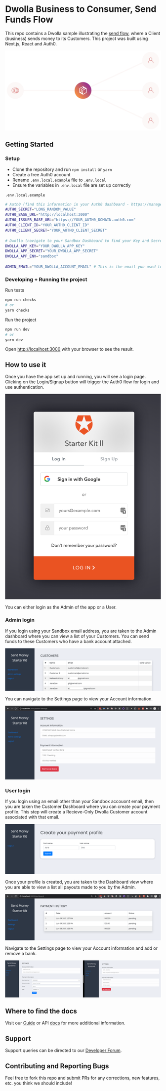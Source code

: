 # Dwolla Business to Consumer, Send Funds Flow

This repo contains a Dwolla sample illustrating the [send flow](https://developers.dwolla.com/guides/send-money#send-money-to-your-users), where a Client (business) sends money to its Customers. This project was built using Next.js, React and Auth0.

![send-flow](/app/images/funds_flow_send.gif)

## Getting Started

### Setup

- Clone the repository and run `npm install` or `yarn`
- Create a free Auth0 account
- Rename `.env.local.example` file to `.env.local`
- Ensure the variables in `.env.local` file are set up correctly

`.env.local.example`

```bash
# Auth0 (find this information in your Auth0 dashboard - https://manage.auth0.com/dashboard)
AUTH0_SECRET="LONG_RANDOM_VALUE"
AUTH0_BASE_URL="http://localhost:3000"
AUTH0_ISSUER_BASE_URL="https://YOUR_AUTH0_DOMAIN.auth0.com"
AUTH0_CLIENT_ID="YOUR_AUTH0_CLIENT_ID"
AUTH0_CLIENT_SECRET="YOUR_AUTH0_CLIENT_SECRET"

# Dwolla (navigate to your Sandbox Dashboard to find your Key and Secret - https://accounts-sandbox.dwolla.com)
DWOLLA_APP_KEY="YOUR_DWOLLA_APP_KEY"
DWOLLA_APP_SECRET="YOUR_DWOLLA_APP_SECRET"
DWOLLA_APP_ENV="sandbox"

ADMIN_EMAIL="YOUR_DWOLLA_ACCOUNT_EMAIL" # This is the email yuo used to sign up for a Sandbox account.
```

### Developing + Running the project

Run tests

```bash
npm run checks
# or
yarn checks
```

Run the project

```bash
npm run dev
# or
yarn dev
```

Open [http://localhost:3000](http://localhost:3000) with your browser to see the result.

## How to use it

Once you have the app set up and running, you will see a login page. Clicking on the Login/Signup button will trigger the Auth0 flow for login and use authentication.

![auth0-login-scree](/app/images/auth0-login.png)

You can either login as the Admin of the app or a User.

### Admin login

If you login using your Sandbox email address, you are taken to the Admin dashboard where you can view a list of your Customers. You can send funds to these Customers who have a bank account attached.

![admin-dashboard](/app/images/admin-view.png)

You can navigate to the Settings page to view your Account information.

![admin-settings](/app/images/account-information.png)

### User login

If you login using an email other than your Sandbox accouont email, then you are taken the Customer Dashboard where you can create your payment profile. This step will create a Recieve-Only Dwolla Customer account associated with that email.

![create-payment-profile](/app/images/create-payment-profile.png)

Once your profile is created, you are taken to the Dashboard view where you are able to view a list all payouts made to you by the Admin.

![user-dashboard](/app/images/user-dashboard.png)

Navigate to the Settings page to view your Account information and add or remove a bank.

![add-remove-bank](/app/images/add-remove-bank.png)

## Where to find the docs

Visit our [Guide](https://developers.dwolla.com/guides) or API [docs](https://docs.dwolla.com/) for more additional information.

## Support

Support queries can be directed to our [Developer Forum](https://discuss.dwolla.com/).

## Contributing and Reporting Bugs

Feel free to fork this repo and submit PRs for any corrections, new features, etc. you think we should include!
